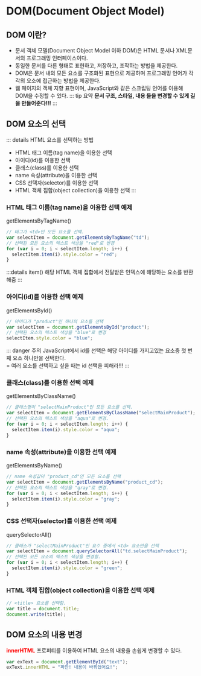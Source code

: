 # DOM(Document Object Model)

## DOM 이란?

- 문서 객체 모델(Document Object Model 이하 DOM)은 HTML 문서나 XML문서의 프로그래밍 인터페이스이다.
- 동일한 문서를 다른 형태로 표현하고, 저장하고, 조작하는 방법을 제공한다.
- DOM은 문서 내의 모든 요소를 구조화된 표현으로 제공하며 프로그래밍 언어가 각각의 요소에 접근하는 방법을 제공한다.
- 웹 페이지의 객체 지향 표현이며, JavaScript와 같은 스크립팅 언어를 이용해 DOM을 수정할 수 있다.
  ::: tip 요약
  **문서 구조, 스타일, 내용 들을 변경할 수 있게 길을 만들어준다!!!**
  :::

## DOM 요소의 선택

::: details HTML 요소를 선택하는 방법

- HTML 태그 이름(tag name)을 이용한 선택
- 아이디(id)를 이용한 선택
- 클래스(class)를 이용한 선택
- name 속성(attribute)을 이용한 선택
- CSS 선택자(selector)를 이용한 선택
- HTML 객체 집합(object collection)을 이용한 선택
  :::

### HTML 태그 이름(tag name)을 이용한 선택 예제

getElementsByTagName()

```js
// 태그가 <td>인 모든 요소를 선택.
var selectItem = document.getElementsByTagName("td");
// 선택된 모든 요소의 텍스트 색상을 "red"로 변경
for (var i = 0; i < selectItem.length; i++) {
  selectItem.item(i).style.color = "red";
}
```

:::details item()
해당 HTML 객체 집합에서 전달받은 인덱스에 해당하는 요소를 반환해줌
:::

### 아이디(id)를 이용한 선택 예제

getElementsById()

```js
// 아이디가 "product"인 하나의 요소를 선택
var selectItem = document.getElementsById("product");
// 선택된 요소의 텍스트 색상을 "blue"로 변경
selectItem.style.color = "blue";
```

::: danger 주의
JavaScript에서 id를 선택은 해당 아이디를 가지고있는 요소중 첫 번째 요소 하나만을 선택한다. \
= 여러 요소를 선택하고 싶을 때는 id 선택을 피해라!!!
:::

### 클래스(class)를 이용한 선택 예제

getElementsByClassName()

```js
// 클래스명이 "selectMainProduct"인 모든 요소를 선택.
var selectItem = document.getElementsByClassName("selectMainProduct");
// 선택된 요소의 텍스트 색상을 "aqua"로 변경.
for (var i = 0; i < selectItem.length; i++) {
  selectItem.item(i).style.color = "aqua";
}
```

### name 속성(attribute)을 이용한 선택 예제

getElementsByName()

```js
// name 속성값이 "product_cd"인 모든 요소를 선택
var selectItem = document.getElementsByName("product_cd");
// 선택된 요소의 텍스트 색상을 "gray"로 변경.
for (var i = 0; i < selectItem.length; i++) {
  selectItem.item(i).style.color = "gray";
}
```

### CSS 선택자(selector)를 이용한 선택 예제

querySelectorAll()

```js
// 클래스가 "selectMainProduct"인 요수 중에서 <td> 요소만을 선택
var selectItem = document.querySelectorAll("td.selectMainProduct");
// 선택된 모든 요소의 텍스트 색상을 변경함.
for (var i = 0; i < selectItem.length; i++) {
  selectItem.item(i).style.color = "green";
}
```

### HTML 객체 집합(object collection)을 이용한 선택 예제

```js
// <title> 요소를 선택함.
var title = document.title;
document.write(title);
```

## DOM 요소의 내용 변경

<font style='color:red;'>**innerHTML**</font> 프로퍼티를 이용하여 HTML 요소의 내용을 손쉽게 변경할 수 있다.

```js
var exText = document.getElementById("text");
exText.innerHTML = "짜잔! 내용이 바뀌었어요!";
```
